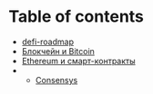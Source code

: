 # Table of contents

* [defi-roadmap](README.md)
* [Блокчейн и Bitcoin](blokchein-i-bitcoin.md)
* [Ethereum и смарт-контракты](ethereum.md)
* * [Consensys](consensys.md)
